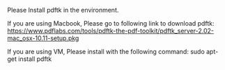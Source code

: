 Please Install pdftk in the environment.

If you are using Macbook, Please go to following link to download pdftk:
https://www.pdflabs.com/tools/pdftk-the-pdf-toolkit/pdftk_server-2.02-mac_osx-10.11-setup.pkg

If you are using VM, Please install with the following command:
sudo apt-get install pdftk

